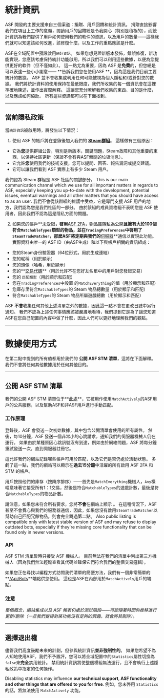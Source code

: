 # 統計資訊

ASF 開發的主要支援來自三個渠道：捐贈、用戶回饋和統計資訊。 捐贈直接影響我們在項目上工作的意願，閱讀用戶的回饋總是令我開心（特別是積極的），而統計資訊為我們提供了用戶如何使用我們的軟件的資訊，以及用戶的數量——這樣我們就可以知道該如何改進，該修復什麼，以及工作的重點應該是什麼。

ASF在全域配置中預設啟用`統計資訊`。 如果您想見證新版本發佈，錯誤修復，新功能實現，您應該考慮保持統計功能啟用，所以我們可以利用這些數據，以便為您提供更好的軟件（但不僅如此）。 這一點尤為重要，因為 ASF 是**免費**的，但您總是可以表達一些小小謝意—— **告訴我們您在使用ASF **，因為這是我們目前主要統計的數據。 ASF 並不會收集或利用任何可能被視為個人隱私和/或針對您的數據。 我們將統計資料的使用保持在最低限度，我們所收集的每一個資訊會在這裡準確地陳述，並作出實際解釋。 這讓您充分瞭解我們收集的東西、目的是什麼，以及應該如何協助。 所有這些資訊都可以在下面找到。

* * *

## 當前隱私政策

當`統計資訊`被啟用時，將發生以下情況：

1. 使用 ASF 的帳戶將在登錄後加入我們的 **[Steam群組](https://steamcommunity.com/gid/103582791440160998)**。 這樣做有三個原因：

* 它為**您**提供群組公告，特別是新版本，關鍵問題，Steam故障和其他重要的東西，以保持社區更新（保證不會有與ASF無關的垃圾消息）。
* 它允許**您**使用我們的技術支援，您可以提問、回答、報告漏洞或提交建議。
* 它可以讓我們看到 ASF 實際上有多少 Steam 用戶。

我們認為 Steam 群組是 ASF 社區的關鍵部分。 This is our main communication channel which we use for all important matters in regards to ASF, especially keeping you up-to-date with the development, potential issues, eventual warnings and all other matters that you should have access to as an user. 我們不會從該群組的維護中受益，它是專門支援 ASF 用戶的地方，我們認為您是我們社區的一部分。 由於該組的成員資格絕不表明您是 ASF 使用者，因此我們不認為這是隱私方面的問題。

2. 如果您的帳戶**[未受限](https://support.steampowered.com/kb_article.php?ref=3330-IAGK-7663)**，啓用**[ASF 2FA](https://github.com/JustArchiNET/ArchiSteamFarm/wiki/Two-factor-authentication#asf-2fa)**，**[物品庫隱私為公開](https://steamcommunity.com/my/edit/settings)**且擁有大於100個符合`MatchableTypes`類型的物品，並在`TradingPreferences`中啓用了`SteamTradeMatcher`，那麽ASF將定期與我們的**[伺服器](https://asf.justarchi.net)**通信以實現此功能。 實際資料由唯一的 ASF ID（由ASF生成）和以下與帳戶相關的資訊組成：

* 您的Steam身份驗證器（64位形式，用於生成連結）
* 您的昵稱（用於顯示）
* 您的頭像（哈希，用於顯示）
* 您的**[交易代碼](https://steamcommunity.com/my/tradeoffers/privacy)**（用於允許不在您好友名單中的用戶對您發起交易）
* 您的 `匹配類型`（用於顯示和匹配）
* 您在`TradingPreferences`中設置 的`MatchEverything`的值（用於顯示和匹配）
* 您庫存里符合`MatchableTypes`的 Steam 物品總數量（用於顯示和匹配）
* 符合`MatchableTypes`的 Steam 物品所屬遊戲總數（用於顯示和匹配）

ASF **不會**收集任何其他上述清單之外的數據，因此這一點不會在更改日誌中另行通知。 我們不認為上述任何事情應該被嚴肅地看待，我們提到它是為了讓您知道ASF在您自己配置的內容中做了什麼，因此人們可以更好地理解我們的觀點。

* * *

# 數據使用方式

在第二點中提到的所有值都用於我們的 **公開 ASF STM 清單**，這將在下面解釋。 我們不會將任何其他數據用於任何其他目的。

* * *

## 公開 ASF STM 清單

我們的公開 ASF STM 清單位于**[此處](https://asf.justarchi.net/STM)**，它被用作使用` MatchActively `的ASF用戶的公共服務，以及幫助ASF和非ASF用戶進行手動匹配。

### 工作原理

登錄後，ASF 會發送一次初始數據，其中包含公開清單會使用的所有屬性。 然後，每10分鐘，ASF 發送一個非常小的心跳請求，通知我們的伺服器機械人仍在運行。 如果由於某種原因心跳訊號沒有到達，例如由於網絡問題，ASF 將每分鐘重試發送一次，直到伺服器註冊它。

這允許我們的網站記錄哪些帳戶可用於匹配，以及它們是否仍處於活動狀態。 多虧了這一點，我們的網站可以顯示在**過去15分鐘**中活躍的所有啟用 ASF 2FA 和 STM 的帳戶。

用戶按照他們的庫存（按降序排序）——首先是` MatchEverything `機械人，`Any`橫幅意味著它接受所有1：1交易，然後是符合` MatchableTypes `的遊戲計數，最後是符合` MatchableTypes `的物品計數。

請注意，如果您未符合所有要求，您將**不會**在網站上顯示 。 在這種情況下，ASF甚至不會費心與我們的服務器通信，因此，如果您沒有啟用` SteamTradeMatcher `以幫助自己匹配冗餘物品，則會完全跳過第二點。 Also public listing is compatible only with latest stable version of ASF and may refuse to display outdated bots, especially if they're missing core functionality that can be found only in newer versions.

### API

ASF STM 清單暫時只接受 ASF 機械人。 目前無法在我們的清單中列出第三方機械人（因為我們無法輕鬆查看其代碼並確保它們符合我們的整個交易邏輯）。

如果您正在尋找以編程方式訪問我們清單的簡便方法，我們有一個非常簡單的**[/Api/Bots](https://asf.justarchi.net/Api/Bots)**端點供您使用。 這也是ASF在內部用於` MatchActively `用戶的端點。

### 注意

*整個概念，網站集成以及 ASF 報表仍處於測試階段——可能隨著時間的推移進行更新/删除（一旦我們覺得對某功能沒有足夠的興趣，就會將其刪除）。*

* * *

## 選擇退出權

儘管我們高度鼓勵未來的計劃，但參與統計資訊**並非強制性的**。 如果您希望不為人知地使用ASF，我們不予置評，您可以將全域配置中的` Statistics `屬性切換為 `false`來**完全**禁用統計。 禁用統計資訊將使整個模組無法運行，且不會執行上述隱私政策中指定的任何操作。

Disabling statistics may influence **our technical support, ASF functionality and other things that are offered to you for free**. 例如，您未啓用 `Statistics` 的話，將無法使用 `MatchActively` 功能。